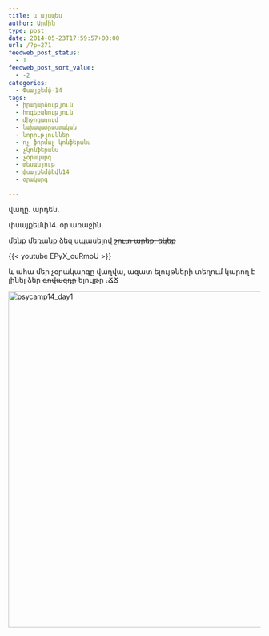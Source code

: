 ```yaml
---
title: և այսպես
author: Արմին
type: post
date: 2014-05-23T17:59:57+00:00
url: /?p=271
feedweb_post_status:
  - 1
feedweb_post_sort_value:
  - -2
categories:
  - Փսայքեմփ-14
tags:
  - իրադարձություն
  - հոգեբանություն
  - միջոցառում
  - նախապատրաստական
  - նորություններ
  - ոչ ֆորմալ կոնֆերանս
  - չկոնֆերանս
  - չօրակարգ
  - տեսանյութ
  - փսայքեմփեվն14
  - օրակարգ

---
```

վաղը․ արդեն․
  
փսայքեմփ14. օր առաջին․
  
մենք մեռանք ձեզ սպասելով <del>շուտ արեք, եկեք</del>

{{< youtube EPyX_ouRmoU >}}

և ահա մեր <del>չ</del>օրակարգը վաղվա, ազատ ելույթների տեղում կարող է լինել ձեր <del>գովազդը</del> ելույթը ։ՃՃ
  
[<img class="alignnone size-full wp-image-246" alt="psycamp14_day1" src="http://psycamp.am/wp-content/uploads/2014/05/psycamp14_day1.png" width="855" height="672" srcset="http://psycamp.am/wp-content/uploads/2014/05/psycamp14_day1.png 1041w, http://psycamp.am/wp-content/uploads/2014/05/psycamp14_day1-300x236.png 300w, http://psycamp.am/wp-content/uploads/2014/05/psycamp14_day1-1024x806.png 1024w" sizes="(max-width: 855px) 100vw, 855px" />][1]

 [1]: http://psycamp.am/wp-content/uploads/2014/05/psycamp14_day1.png

